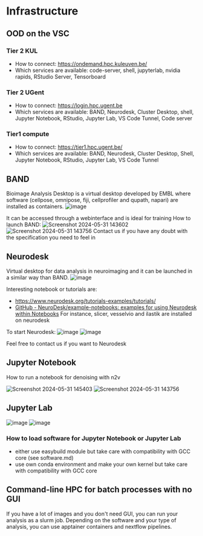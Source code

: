 # Infrastructure

## OOD on the VSC
### Tier 2 KUL
- How to connect: https://ondemand.hpc.kuleuven.be/ 
- Which services are available: code-server, shell, jupyterlab, nvidia rapids, RStudio Server, Tensorboard

### Tier 2 UGent
- How to connect: https://login.hpc.ugent.be
- Which services are available: BAND, Neurodesk, Cluster Desktop, shell, Jupyter Notebook, RStudio, Jupyter Lab, VS Code Tunnel, Code server

### Tier1 compute
- How to connect: https://tier1.hpc.ugent.be/ 
- Which services are available: BAND, Neurodesk, Cluster Desktop, Shell, Jupyter Notebook, RStudio, Jupyter Lab, VS Code Tunnel
  
## BAND
Bioimage Analysis Desktop is a virtual desktop developed by EMBL where software (cellpose, omnipose, fiji, cellprofiler and qupath, napari) are installed as containers.
![image](https://github.com/vib-bic-training/HPC_training_bioimaging_1/assets/103046100/ec5c0fd3-b142-45c2-b241-a3baf84a449f)

It can be accessed through a webinterface and is ideal for training
How to launch BAND:
![Screenshot 2024-05-31 143602](https://github.com/vib-bic-training/HPC_training_bioimaging_1/assets/103046100/cd52179f-08c1-4fec-9c15-d7b6157628ec)
![Screenshot 2024-05-31 143756](https://github.com/vib-bic-training/HPC_training_bioimaging_1/assets/103046100/c8147424-9bbd-4aa5-bbc6-5b2234766a77)
Contact us if you have any doubt with the specification you need to feel in



## Neurodesk

Virtual desktop for data analysis in neuroimaging and it can be launched in a similar way than BAND.
![image](https://github.com/vib-bic-training/HPC_training_bioimaging_1/assets/103046100/a9536c03-747e-46e7-a402-f4724248de78)

Interesting notebook or tutorials are:
- https://www.neurodesk.org/tutorials-examples/tutorials/
- [GitHub - NeuroDesk/example-notebooks: examples for using Neurodesk within Notebooks](https://github.com/NeuroDesk/example-notebooks)
For instance, slicer, vesselvio and ilastik are installed on neurodesk

To start Neurodesk:
![image](https://github.com/vib-bic-training/HPC_training_bioimaging_1/assets/103046100/3e26569e-83ec-4497-a8e9-d0f55ea408ef)
![image](https://github.com/vib-bic-training/HPC_training_bioimaging_1/assets/103046100/9283576b-b03e-4eb3-a4b9-dd64d504ae69)

Feel free to contact us if you want to Neurodesk

## Jupyter Notebook
How to run a notebook for denoising with n2v

![Screenshot 2024-05-31 145403](https://github.com/vib-bic-training/HPC_training_bioimaging_1/assets/103046100/7b43dd8d-508d-456b-acd3-c37aa0fb661e)
![Screenshot 2024-05-31 143756](https://github.com/vib-bic-training/HPC_training_bioimaging_1/assets/103046100/3f532e69-7c2e-4746-8fce-2710351ec1eb)

## Jupyter Lab

![image](https://github.com/vib-bic-training/HPC_training_bioimaging_1/assets/103046100/184b607d-7702-447a-8874-457feb7c2e49)
![image](https://github.com/vib-bic-training/HPC_training_bioimaging_1/assets/103046100/a44c2822-06f2-44c7-9eee-4d97f658a4b4)



### How to load software for Jupyter Notebook or Jupyter Lab
- either use easybuild module but take care with compatibility with GCC core (see software.md)
- use own conda environment and make your own kernel but take care with compatibility with GCC core

## Command-line HPC for batch processes with no GUI
If you have a lot of images and you don't need GUI, you can run your analysis as a slurm job. Depending on the software and your type of analysis, you can use apptainer containers and nextflow pipelines. 



